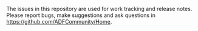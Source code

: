 The issues in this repository are used for work tracking and release notes. Please report bugs, make suggestions and ask questions in https://github.com/ADFCommunity/Home.
